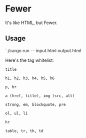 # Fewer

It's like HTML, but Fewer.

## Usage

`./cargo run -- input.html output.html

Here's the tag whitelist:

```
title

h1, h2, h3, h4, h5, h6

p, br

a (href, title), img (src, alt)

strong, em, blockquote, pre

ol, ul, li

hr

table, tr, th, td
```